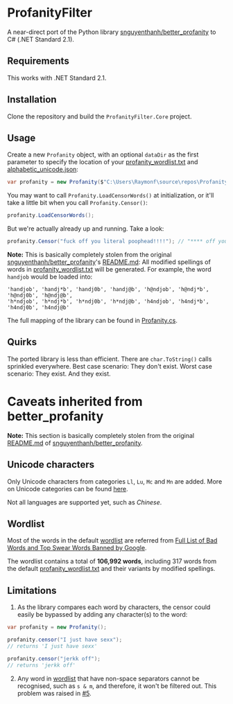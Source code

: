 # ProfanityFilter
A near-direct port of the Python library [snguyenthanh/better_profanity](https://github.com/snguyenthanh/better_profanity) to C# (.NET Standard 2.1).

## Requirements
This works with .NET Standard 2.1.

## Installation
Clone the repository and build the `ProfanityFilter.Core` project.

## Usage
Create a new `Profanity` object, with an optional `dataDir` as the first parameter to specify the location of your [profanity_wordlist.txt](./ProfanityFilter.Core/profanity_wordlist.txt) and [alphabetic_unicode.json](./ProfanityFilter.Core/alphabetic_unicode.json):
```csharp
var profanity = new Profanity($"C:\Users\Raymonf\source\repos\ProfanityFilter\ProfanityFilter.Core");
```
You may want to call `Profanity.LoadCensorWords()` at initialization, or it'll take a little bit when you call `Profanity.Censor()`:
```csharp
profanity.LoadCensorWords();
```
But we're actually already up and running. Take a look:
```csharp
profanity.Censor("fuck off you literal poophead!!!!"); // "**** off you literal poophead!!!!"
```

**Note:** This is basically completely stolen from the original [snguyenthanh/better_profanity](https://github.com/snguyenthanh/better_profanity)'s [README.md](https://github.com/snguyenthanh/better_profanity/edit/master/README.md): All modified spellings of words in [profanity_wordlist.txt](./ProfanityFilter.Core/profanity_wordlist.txt) will be generated. For example, the word `handjob` would be loaded into:
```
'handjob', 'handj*b', 'handj0b', 'handj@b', 'h@ndjob', 'h@ndj*b', 'h@ndj0b', 'h@ndj@b',
'h*ndjob', 'h*ndj*b', 'h*ndj0b', 'h*ndj@b', 'h4ndjob', 'h4ndj*b', 'h4ndj0b', 'h4ndj@b'
```
The full mapping of the library can be found in [Profanity.cs](./ProfanityFilter.Core/Profanity.cs#L22-L34).

## Quirks
The ported library is less than efficient. There are `char.ToString()` calls sprinkled everywhere. Best case scenario: They don't exist. Worst case scenario: They exist. And they exist.

# Caveats inherited from better_profanity
**Note:** This section is basically completely stolen from the original [README.md](https://github.com/snguyenthanh/better_profanity/edit/master/README.md) of [snguyenthanh/better_profanity](https://github.com/snguyenthanh/better_profanity).


## Unicode characters

Only Unicode characters from categories `Ll`, `Lu`, `Mc` and `Mn` are added. More on Unicode categories can be found [here][unicode category link].

[unicode category link]: https://en.wikipedia.org/wiki/Template:General_Category_(Unicode)

Not all languages are supported yet, such as *Chinese*.

## Wordlist
Most of the words in the default [wordlist](./better_profanity/profanity_wordlist.txt) are referred from [Full List of Bad Words and Top Swear Words Banned by Google](https://github.com/RobertJGabriel/Google-profanity-words).

The wordlist contains a total of __106,992 words__, including 317 words from the default [profanity_wordlist.txt](./ProfanityFilter.Core/profanity_wordlist.txt) and their variants by modified spellings.

## Limitations

1. As the library compares each word by characters, the censor could easily be bypassed by adding any character(s) to the word:

```csharp
var profanity = new Profanity();

profanity.censor("I just have sexx");
// returns 'I just have sexx'

profanity.censor("jerkk off");
// returns 'jerkk off'
```

2. Any word in [wordlist](https://github.com/snguyenthanh/better_profanity/blob/master/better_profanity/profanity_wordlist.txt) that have non-space separators cannot be recognised, such as `s & m`, and therefore, it won't be filtered out. This problem was raised in [#5](https://github.com/snguyenthanh/better_profanity/issues/5).
